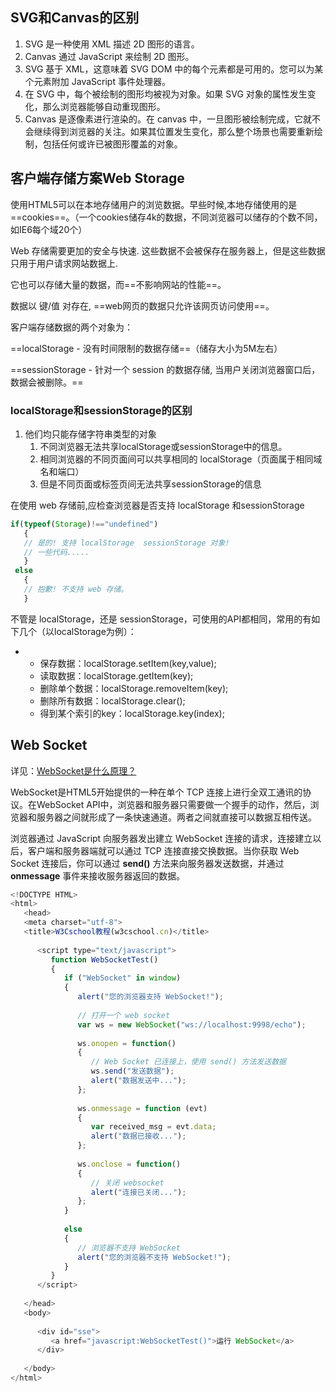 ## SVG和Canvas的区别

1. SVG 是一种使用 XML 描述 2D 图形的语言。
2. Canvas 通过 JavaScript 来绘制 2D 图形。
3. SVG 基于 XML，这意味着 SVG DOM 中的每个元素都是可用的。您可以为某个元素附加 JavaScript 事件处理器。
4. 在 SVG 中，每个被绘制的图形均被视为对象。如果 SVG 对象的属性发生变化，那么浏览器能够自动重现图形。
5. Canvas 是逐像素进行渲染的。在 canvas 中，一旦图形被绘制完成，它就不会继续得到浏览器的关注。如果其位置发生变化，那么整个场景也需要重新绘制，包括任何或许已被图形覆盖的对象。

## 客户端存储方案**Web Storage**

使用HTML5可以在本地存储用户的浏览数据。早些时候,本地存储使用的是==cookies==。（一个cookies储存4k的数据，不同浏览器可以储存的个数不同，如IE6每个域20个）

Web 存储需要更加的安全与快速. 这些数据不会被保存在服务器上，但是这些数据只用于用户请求网站数据上.

它也可以存储大量的数据，而==不影响网站的性能==。

数据以 键/值 对存在, ==web网页的数据只允许该网页访问使用==。

客户端存储数据的两个对象为：

==localStorage - 没有时间限制的数据存储==（储存大小为5M左右）

==sessionStorage - 针对一个 session 的数据存储, 当用户关闭浏览器窗口后，数据会被删除。==

### localStorage和sessionStorage的区别

1. 他们均只能存储字符串类型的对象
   1. 不同浏览器无法共享localStorage或sessionStorage中的信息。
   2. 相同浏览器的不同页面间可以共享相同的 localStorage（页面属于相同域名和端口）
   3. 但是不同页面或标签页间无法共享sessionStorage的信息

在使用 web 存储前,应检查浏览器是否支持 localStorage 和sessionStorage

```js
if(typeof(Storage)!=="undefined")
   {
   // 是的! 支持 localStorage  sessionStorage 对象!
   // 一些代码.....
   }
 else
   {
   // 抱歉! 不支持 web 存储。
   }
```

不管是 localStorage，还是 sessionStorage，可使用的API都相同，常用的有如下几个（以localStorage为例）：

- - 保存数据：localStorage.setItem(key,value);
  - 读取数据：localStorage.getItem(key);
  - 删除单个数据：localStorage.removeItem(key);
  - 删除所有数据：localStorage.clear();
  - 得到某个索引的key：localStorage.key(index);

## Web Socket

详见：[WebSocket是什么原理？](https://www.zhihu.com/question/20215561)

WebSocket是HTML5开始提供的一种在单个 TCP 连接上进行全双工通讯的协议。在WebSocket API中，浏览器和服务器只需要做一个握手的动作，然后，浏览器和服务器之间就形成了一条快速通道。两者之间就直接可以数据互相传送。

浏览器通过 JavaScript 向服务器发出建立 WebSocket 连接的请求，连接建立以后，客户端和服务器端就可以通过 TCP 连接直接交换数据。当你获取 Web Socket 连接后，你可以通过 **send()** 方法来向服务器发送数据，并通过 **onmessage** 事件来接收服务器返回的数据。

```js
<!DOCTYPE HTML>
<html>
   <head>
   <meta charset="utf-8">
   <title>W3Cschool教程(w3cschool.cn)</title>
    
      <script type="text/javascript">
         function WebSocketTest()
         {
            if ("WebSocket" in window)
            {
               alert("您的浏览器支持 WebSocket!");
               
               // 打开一个 web socket
               var ws = new WebSocket("ws://localhost:9998/echo");
                
               ws.onopen = function()
               {
                  // Web Socket 已连接上，使用 send() 方法发送数据
                  ws.send("发送数据");
                  alert("数据发送中...");
               };
                
               ws.onmessage = function (evt) 
               { 
                  var received_msg = evt.data;
                  alert("数据已接收...");
               };
                
               ws.onclose = function()
               { 
                  // 关闭 websocket
                  alert("连接已关闭..."); 
               };
            }
            
            else
            {
               // 浏览器不支持 WebSocket
               alert("您的浏览器不支持 WebSocket!");
            }
         }
      </script>
        
   </head>
   <body>
   
      <div id="sse">
         <a href="javascript:WebSocketTest()">运行 WebSocket</a>
      </div>
      
   </body>
</html>
```


